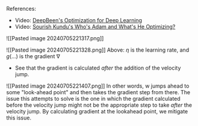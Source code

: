References:
- Video: [DeepBeen's Optimization for Deep Learning](https://youtu.be/NE88eqLngkg?si=rgi-jKviVsmPZyM-)
- Video: [Sourish Kundu's Who's Adam and What's He Optimizing?](https://youtu.be/MD2fYip6QsQ?si=l1hj8bWgbRM181Xk)

![[Pasted image 20240705221317.png]]

![[Pasted image 20240705221328.png]]
Above: $\eta$ is the learning rate, and $g(...)$ is the gradient $\nabla$ 
- See that the gradient is calculated *after* the addition of the velocity jump.

![[Pasted image 20240705221407.png]]
In other words, w jumps ahead to some "look-ahead point" and then takes the gradient step from there. The issue this attempts to solve is the one in which the gradient calculated before the velocity jump might not be the appropriate step to take *after* the velocity jump. By calculating gradient at the lookahead point, we mitigate this issue.


